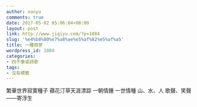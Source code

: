 ```yaml
---
author: nanyu
comments: true
date: 2017-05-02 05:06:04+00:00
layout: post
link: http://www.jiqiyu.com/?p=1884
slug: '%e4%b8%80%e7%a8%ae%e5%af%82%e5%af%a5'
title: 一種寂寥
wordpress_id: 1884
categories:
- 四不像或詩歌
tags:
- 沒有標籤
---
```


繁華世界寂寞種子
蘋花汀草天涯漂踪
一朝情鍾
一世情種
山、水、人
歌聲、笑聲——寄浮生
